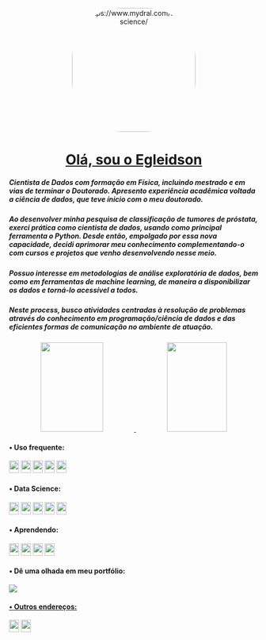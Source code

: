 <div style="display: inline_block" align = "center"><br>
 <img height="250" style="border-radius:100px" src="https://www.mydral.com/wp-content/uploads/2020/04/datascience.gif" alt="https://www.mydral.com/data-science/" style="width: 500px; height: 500px; right: 0px; top: 0px;">
 </div>
 
<h1 align=center><a target="_blank" href="https://demo.gethugothemes.com/liva" rel="nofollow">Olá, sou o Egleidson</a> <a  target="_blank"></a></h1>


##### Cientista de Dados com formação em Física, incluindo mestrado e em vias de terminar o Doutorado. Apresento experiência acadêmica voltada a ciência de dados, que teve ínicio com o meu doutorado.

##### Ao desenvolver minha pesquisa de classificação de tumores de próstata, exerci prática como cientista de dados, usando como principal ferramenta o Python. Desde então, empolgado por essa nova capacidade, decidi aprimorar meu conhecimento complementando-o com cursos e projetos que venho desenvolvendo nesse meio.

##### Possuo interesse em metodologias de análise exploratória de dados, bem como em ferramentas de machine learning, de maneira a disponibilizar os dados e torná-lo acessível a todos.
##### Neste process, busco atividades centradas à resolução de problemas através do conhecimento em programação/ciência de dados e das eficientes formas de comunicação no ambiente de atuação.

<div align="center">
  <a href="https://github.com/egleidson">
  <img height="180em" width="50%" src="https://github-readme-stats.vercel.app/api?username=egleidson&show_icons=true&theme=radical&include_all_commits=true&count_private=true"/>
  <img height="180em" width="49%" src="https://github-readme-stats.vercel.app/api/top-langs/?username=egleidson&layout=compact&langs_count=7&theme=radical"/> </a>
 </div>

 #### • Uso frequente:
 </div>
 <img src='https://img.shields.io/badge/Git-100000?style=flat-square&logo=git&logoColor=white'style="width: 20; height: 25px">
 <img src='https://img.shields.io/badge/Jupyter-F37626.svg?&style=flat-square&logo=Jupyter&logoColor=white'style="width: 20; height: 25px">
 <img src='https://img.shields.io/badge/Python-3776AB?style=flat-square&logo=python&logoColor=white'style="width: 20; height: 25px">
 <img src="https://img.shields.io/badge/PostgreSQL-9cf?style=flat-square&logo=postgresql"style="width: 20; height: 25px">
 <img
 src="https://img.shields.io/badge/R-blueviolet?style=flat-square&logo=r"style="width: 20; height: 25px">
</div>
  
  
 #### • Data Science:
  </div>
 <img src="https://img.shields.io/badge/Numpy-777BB4?style=flat-square&logo=numpy&logoColor=white"style="width: 20; height: 25px">
 <img src="https://img.shields.io/badge/Pandas-2C2D72?style=flat-square&logo=pandas&logoColor=white"style="width: 20; height: 25px">
 <img src="https://img.shields.io/badge/Plotly-239120?style=flat-square&logo=plotly&logoColor=white"style="width: 20; height: 25px">
 <img src="https://img.shields.io/badge/scikit_learn-F7931E?style=flat-square&logo=scikit-learn&logoColor=white"style="width: 20; height: 25px">
 <img
 src="https://img.shields.io/badge/RStudio-75AADB?style=for-the-badge&logo=RStudio&logoColor=white"style="width: 20; height: 25px">
 </div>
 
 #### • Aprendendo:
  </div>
 <img src="https://img.shields.io/badge/PowerBI-fff5d9?style=flat-square&logo=powerbi&logoColor=efb915"style="width: 20; height: 25px">
 <img src="https://img.shields.io/badge/MongoDB-68b744?style=flat-square&logo=mongodb&logoColor=white"style="width: 20; height: 25px">
 <img src="https://img.shields.io/badge/Tableau-316192?style=flat-square&logo=tableau&logoColor=white"style="width: 20; height: 25px">
 <img src="https://img.shields.io/badge/Databricks-e26960?style=for-the-badge&logo=databricks&logoColor=white"style="width: 20; height: 25px"> 
</div>


####  • Dê uma olhada em meu portfólio: 
  <div>
  <a href="https://egleidson.github.io" target="_blank"><img src="https://forthebadge.com/images/badges/built-with-science.svg"_blank </a>
  </div>

<!--#### • Aqui você encontra meus certificados: 
  <div>
  <a href="https://github.com/Chitolina/Certificados/tree/main/Certificados" target="_blank"><img src=https://forthebadge.com/images/badges/check-it-out.svg></a> 
  </div>  
    -->
####  • Outros endereços:
<div>  
    <a href = "mailto:egleidsonfrederik@gmail.com"><img src="https://img.shields.io/badge/-Gmail-ed554a?style=flat-square&logo=gmail&logoColor=white" target="_blank"style="width: 20; height: 25px"></a>
    <a href="https://www.linkedin.com/in/egleidson-gomes" target="_blank"><img src="https://img.shields.io/badge/LinkedIn-0077B5?style=flat-square&logo=linkedin&logoColor=white" target="_blank"style="width: 20; height: 25px"></a> 
</div>
